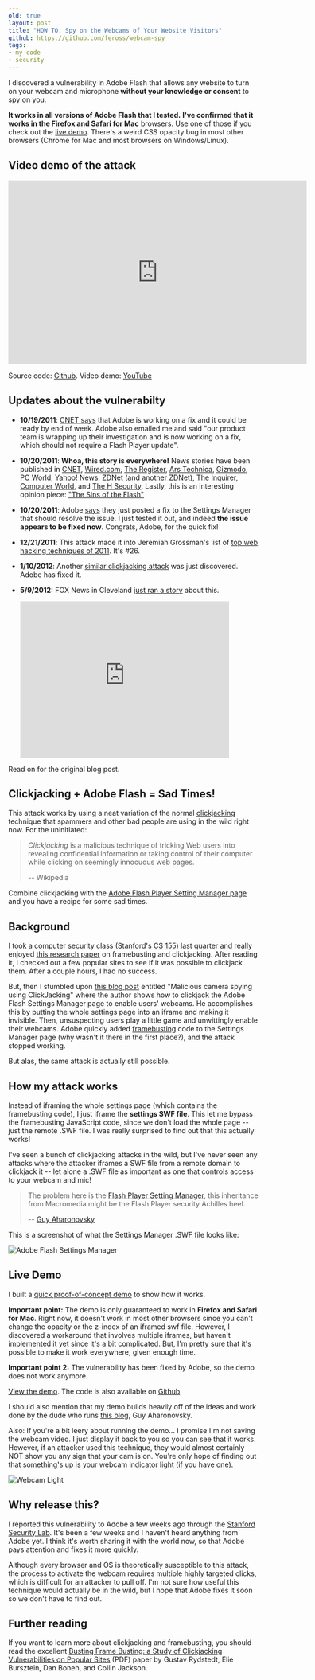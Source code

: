 ```yaml
---
old: true
layout: post
title: "HOW TO: Spy on the Webcams of Your Website Visitors"
github: https://github.com/feross/webcam-spy
tags:
- my-code
- security
---
```


I discovered a vulnerability in Adobe Flash that allows any website to turn on your webcam and microphone **without your knowledge or consent** to spy on you.

**It works in all versions of Adobe Flash that I tested.** **I've confirmed that it works in the Firefox and Safari for Mac** browsers. Use one of those if you check out the [live demo](/hacks/webcam-spy/). There's a weird CSS opacity bug in most other browsers (Chrome for Mac and most browsers on Windows/Linux).

## Video demo of the attack

<iframe width="600" height="370" src="http://www.youtube.com/embed/-LbvglVj8Ho?hd=1" frameborder="0" allowfullscreen></iframe>

Source code: [Github](https://github.com/feross/webcam-spy). Video demo: [YouTube](http://www.youtube.com/watch?v=-LbvglVj8Ho)

## Updates about the vulnerabilty

- **10/19/2011**: [CNET says](http://news.cnet.com/8301-27080_3-20122887-245/adobe-to-plug-flash-related-webcam-spying-hole/) that Adobe is working on a fix and it could be ready by end of week. Adobe also emailed me and said "our product team is wrapping up their investigation and is now working on a fix, which should not require a Flash Player update".

- **10/20/2011**: **Whoa, this story is everywhere!** News stories have been published in [CNET](http://news.cnet.com/8301-27080_3-20122887-245/adobe-to-plug-flash-related-webcam-spying-hole/), [Wired.com](http://www.wired.com/threatlevel/2011/10/flash-vulnerability-webcam/), [The Register](http://www.theregister.co.uk/2011/10/20/acobe_flash_webcam_spying/), [Ars Technica](http://arstechnica.com/business/news/2011/10/adobe-fixes-flash-privacy-panel-so-hackers-cant-spy-via-webcams.ars), [Gizmodo](http://gizmodo.com/5851851/new-adobe-flash-exploit-could-give-any-website-access-to-your-webcam), [PC World](http://www.pcworld.com/article/242227/adobe_to_fix_flash_flaw_that_allows_webcam_spying.html), [Yahoo! News](http://news.yahoo.com/blogs/technology-blog/adobe-flash-exploit-allows-websites-access-webcam-without-010049284.html), [ZDNet](http://www.zdnet.co.uk/news/security-threats/2011/10/20/adobe-moves-to-fix-webcam-spying-exploit-40094230/) (and [another ZDNet](http://www.zdnet.com/blog/security/adobe-fixes-webcam-hijack-flash-flaw/9694)), [The Inquirer](http://www.theinquirer.net/inquirer/news/2119163/adobe-flash-exploit-websites-hijack-webcam), [Computer World](http://www.computerworld.com/s/article/9221052/Adobe_to_fix_Flash_flaw_that_allows_webcam_spying?taxonomyId=86), and [The H Security](http://www.h-online.com/security/news/item/Adobe-remedies-webcam-spy-hole-in-Flash-1364631.html). Lastly, this is an interesting opinion piece: ["The Sins of the Flash"](http://www.circleid.com/posts/201110221_the_sins_of_the_flash/)

- **10/20/2011**: Adobe [says](http://blogs.adobe.com/psirt/2011/10/clickjacking-issue-in-adobe-flash-player-settings-manager.html) they just posted a fix to the Settings Manager that should resolve the issue. I just tested it out, and indeed **the issue appears to be fixed now**. Congrats, Adobe, for the quick fix!

- **12/21/2011**: This attack made it into Jeremiah Grossman's list of [top web hacking techniques of 2011](http://jeremiahgrossman.blogspot.com/2011/02/top-ten-web-hacking-techniques-of-2011.html). It's #26.

- **1/10/2012**: Another [similar clickjacking attack](http://blog.skepticfx.com/2012/01/adobe-flash-webcam-clickjacking.html?spref=twitter) was just discovered. Adobe has fixed it.

- **5/9/2012:** FOX News in Cleveland [just ran a story](http://fox8.com/2012/05/09/hackers-gain-access-to-homes-through-webcams/) about this.
  
  <iframe width="420" height="315" src="http://www.youtube.com/embed/loDFU-2eypk" frameborder="0" allowfullscreen></iframe>

Read on for the original blog post.

## Clickjacking + Adobe Flash = Sad Times!

This attack works by using a neat variation of the normal [clickjacking](http://en.wikipedia.org/wiki/Clickjacking) technique that spammers and other bad people are using in the wild right now. For the uninitiated:

> *Clickjacking* is a malicious technique of tricking Web users into revealing confidential information or taking control of their computer while clicking on seemingly innocuous web pages.
>
> -- Wikipedia

Combine clickjacking with the [Adobe Flash Player Setting Manager page](http://www.macromedia.com/support/documentation/en/flashplayer/help/settings_manager06.html) and you have a recipe for some sad times.


## Background

I took a computer security class (Stanford's [CS 155](http://cs155.stanford.edu)) last quarter and really enjoyed [this research paper](http://seclab.stanford.edu/websec/framebusting/framebust.pdf) on framebusting and clickjacking. After reading it, I checked out a few popular sites to see if it was possible to clickjack them. After a couple hours, I had no success.

But, then I stumbled upon [this blog post](http://blog.guya.net/2008/10/07/malicious-camera-spying-using-clickjacking/) entitled "Malicious camera spying using ClickJacking" where the author shows how to clickjack the Adobe Flash Settings Manager page to enable users' webcams. He accomplishes this by putting the whole settings page into an iframe and making it invisible. Then, unsuspecting users play a little game and unwittingly enable their webcams. Adobe quickly added [framebusting](http://en.wikipedia.org/wiki/Framekiller) code to the Settings Manager page (why wasn't it there in the first place?), and the attack stopped working.

But alas, the same attack is actually still possible.


## How my attack works

Instead of iframing the whole settings page (which contains the framebusting code), I just iframe the **settings SWF file**. This let me bypass the framebusting JavaScript code, since we don't load the whole page -- just the remote .SWF file. I was really surprised to find out that this actually works!

I've seen a bunch of clickjacking attacks in the wild, but I've never seen any attacks where the attacker iframes a SWF file from a remote domain to clickjack it -- let alone a .SWF file as important as one that controls access to your webcam and mic!


> The problem here is the [Flash Player Setting Manager](http://www.macromedia.com/support/documentation/en/flashplayer/help/settings_manager06.html), this inheritance from Macromedia might be the Flash Player security Achilles heel.
> 
> -- [Guy Aharonovsky](http://blog.guya.net/2008/10/07/malicious-camera-spying-using-clickjacking/)

This is a screenshot of what the Settings Manager .SWF file looks like:

![Adobe Flash Settings Manager](/images/adobe-flash-settings-manager.png)

## Live Demo

I built a [quick proof-of-concept demo](/hacks/webcam-spy/) to show how it works.

<strong class="red">Important point:</strong> The demo is only guaranteed to work in **Firefox and Safari for Mac**. Right now, it doesn't work in most other browsers since you can't change the opacity or the z-index of an iframed swf file. However, I discovered a workaround that involves multiple iframes, but haven't implemented it yet since it's a bit complicated. But, I'm pretty sure that it's possible to make it work everywhere, given enough time.

<strong class="red">Important point 2:</strong> The vulnerability has been fixed by Adobe, so the demo does not work anymore.

[View the demo](/hacks/webcam-spy/). The code is also available on [Github](https://github.com/feross/webcam-spy).

I should also mention that my demo builds heavily off of the ideas and work done by the dude who runs [this blog](http://blog.guya.net/2008/10/07/malicious-camera-spying-using-clickjacking/), Guy Aharonovsky.

Also: If you're a bit leery about running the demo... I promise I'm not saving the webcam video. I just display it back to you so you can see that it works. However, if an attacker used this technique, they would almost certainly NOT show you any sign that your cam is on. You're only hope of finding out that something's up is your webcam indicator light (if you have one).

![Webcam Light](/images/webcam.jpg)

## Why release this?

I reported this vulnerability to Adobe a few weeks ago through the [Stanford Security Lab](http://seclab.stanford.edu/). It's been a few weeks and I haven't heard anything from Adobe yet. I think it's worth sharing it with the world now, so that Adobe pays attention and fixes it more quickly.

Although every browser and OS is theoretically susceptible to this attack, the process to activate the webcam requires multiple highly targeted clicks, which is difficult for an attacker to pull off. I'm not sure how useful this technique would actually be in the wild, but I hope that Adobe fixes it soon so we don't have to find out.

## Further reading

If you want to learn more about clickjacking and framebusting, you should read the excellent [Busting Frame Busting: a Study of Clickjacking Vulnerabilities on Popular Sites](http://seclab.stanford.edu/websec/framebusting/framebust.pdf) (PDF) paper by Gustav Rydstedt, Elie Bursztein, Dan Boneh, and Collin Jackson.